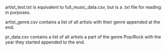 artist_test.txt is equivalent to full_music_data.csv, but is a .txt file for reading in purposes.

artist_genre.csv contains a list of all artists with their genre appended at the end. 

pr_data.csv contains a list of all artists a part of the genre Pop/Rock with the year they started appended to the end.
